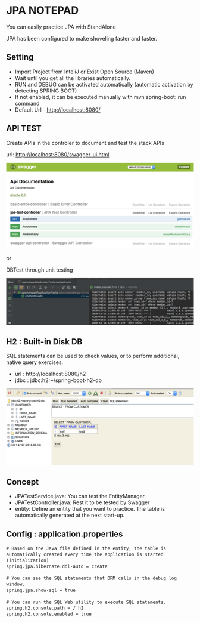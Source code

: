 # JPA NOTEPAD

You can easily practice JPA with StandAlone

JPA has been configured to make shoveling faster and faster.

## Setting
- Import Project from InteliJ or Exist Open Source (Maven)
- Wait until you get all the libraries automatically.
- RUN and DEBUG can be activated automatically (automatic activation by detecting SPRING BOOT)
- If not enabled, it can be executed manually with mvn spring-boot: run command
- Default Url -  [http://localhost:8080/](http://localhost:8080/)

## API TEST

Create APIs in the controler to document and test the stack APIs

url: [http://localhost:8080/swagger-ui.html](http://localhost:8080/swagger-ui.html)

![alt text](doc/swagger.png)

or

DBTest through unit testing

![alt text](doc/junit-jpa.png)


## H2 : Built-in Disk DB
SQL statements can be used to check values, or to perform additional, native query exercises.

- url : http://localhost:8080/h2
- jdbc : jdbc:h2:~/spring-boot-h2-db

![alt text](doc/h2console.png)

## Concept
- JPATestService.java: You can test the EntityManager.
- JPATestController.java: Rest it to be tested by Swagger
- entity: Define an entity that you want to practice. The table is automatically generated at the next start-up.

## Config : application.properties

    # Based on the Java file defined in the entity, the table is automatically created every time the application is started (initialization)
    spring.jpa.hibernate.ddl-auto = create
    
    # You can see the SQL statements that ORM calls in the debug log window.
    spring.jpa.show-sql = true
    
    # You can run the SQL Web utility to execute SQL statements.
    spring.h2.console.path = / h2
    spring.h2.console.enabled = true
    
